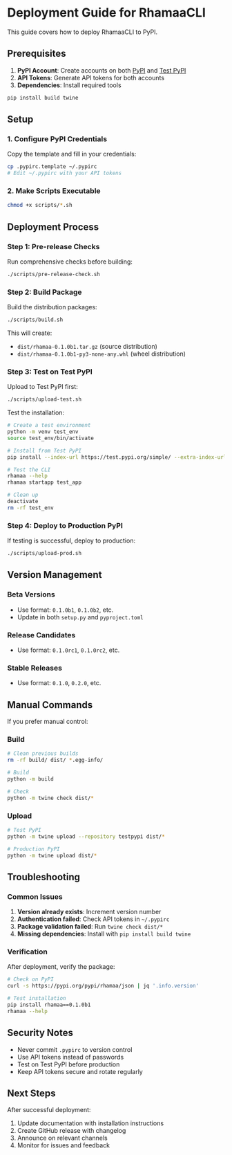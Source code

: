 # Deployment Guide for RhamaaCLI

This guide covers how to deploy RhamaaCLI to PyPI.

## Prerequisites

1. **PyPI Account**: Create accounts on both [PyPI](https://pypi.org) and [Test PyPI](https://test.pypi.org)
2. **API Tokens**: Generate API tokens for both accounts
3. **Dependencies**: Install required tools

```bash
pip install build twine
```

## Setup

### 1. Configure PyPI Credentials

Copy the template and fill in your credentials:
```bash
cp .pypirc.template ~/.pypirc
# Edit ~/.pypirc with your API tokens
```

### 2. Make Scripts Executable

```bash
chmod +x scripts/*.sh
```

## Deployment Process

### Step 1: Pre-release Checks

Run comprehensive checks before building:
```bash
./scripts/pre-release-check.sh
```

### Step 2: Build Package

Build the distribution packages:
```bash
./scripts/build.sh
```

This will create:
- `dist/rhamaa-0.1.0b1.tar.gz` (source distribution)
- `dist/rhamaa-0.1.0b1-py3-none-any.whl` (wheel distribution)

### Step 3: Test on Test PyPI

Upload to Test PyPI first:
```bash
./scripts/upload-test.sh
```

Test the installation:
```bash
# Create a test environment
python -m venv test_env
source test_env/bin/activate

# Install from Test PyPI
pip install --index-url https://test.pypi.org/simple/ --extra-index-url https://pypi.org/simple/ rhamaa==0.1.0b1

# Test the CLI
rhamaa --help
rhamaa startapp test_app

# Clean up
deactivate
rm -rf test_env
```

### Step 4: Deploy to Production PyPI

If testing is successful, deploy to production:
```bash
./scripts/upload-prod.sh
```

## Version Management

### Beta Versions
- Use format: `0.1.0b1`, `0.1.0b2`, etc.
- Update in both `setup.py` and `pyproject.toml`

### Release Candidates
- Use format: `0.1.0rc1`, `0.1.0rc2`, etc.

### Stable Releases
- Use format: `0.1.0`, `0.2.0`, etc.

## Manual Commands

If you prefer manual control:

### Build
```bash
# Clean previous builds
rm -rf build/ dist/ *.egg-info/

# Build
python -m build

# Check
python -m twine check dist/*
```

### Upload
```bash
# Test PyPI
python -m twine upload --repository testpypi dist/*

# Production PyPI
python -m twine upload dist/*
```

## Troubleshooting

### Common Issues

1. **Version already exists**: Increment version number
2. **Authentication failed**: Check API tokens in `~/.pypirc`
3. **Package validation failed**: Run `twine check dist/*`
4. **Missing dependencies**: Install with `pip install build twine`

### Verification

After deployment, verify the package:
```bash
# Check on PyPI
curl -s https://pypi.org/pypi/rhamaa/json | jq '.info.version'

# Test installation
pip install rhamaa==0.1.0b1
rhamaa --help
```

## Security Notes

- Never commit `.pypirc` to version control
- Use API tokens instead of passwords
- Test on Test PyPI before production
- Keep API tokens secure and rotate regularly

## Next Steps

After successful deployment:
1. Update documentation with installation instructions
2. Create GitHub release with changelog
3. Announce on relevant channels
4. Monitor for issues and feedback